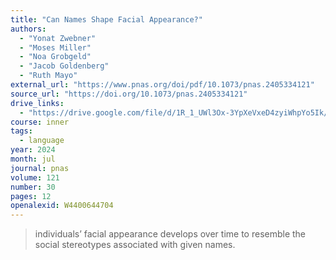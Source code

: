 ```yaml
---
title: "Can Names Shape Facial Appearance?"
authors:
  - "Yonat Zwebner"
  - "Moses Miller"
  - "Noa Grobgeld"
  - "Jacob Goldenberg"
  - "Ruth Mayo"
external_url: "https://www.pnas.org/doi/pdf/10.1073/pnas.2405334121"
source_url: "https://doi.org/10.1073/pnas.2405334121"
drive_links:
  - "https://drive.google.com/file/d/1R_1_UWl3Ox-3YpXeVxeD4zyiWhpYo5Ik/view?usp=drivesdk"
course: inner
tags:
  - language
year: 2024
month: jul
journal: pnas
volume: 121
number: 30
pages: 12
openalexid: W4400644704
---
```


> individuals’ facial appearance develops over time to resemble the social stereotypes associated with given names.
